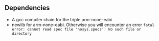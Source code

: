 ## Dependencies

* A gcc compiler chain for the triple arm-none-eabi
* newlib for arm-none-eabi. Otherwise you will encounter an error `fatal error: cannot read spec file 'nosys.specs': No such file or directory`
